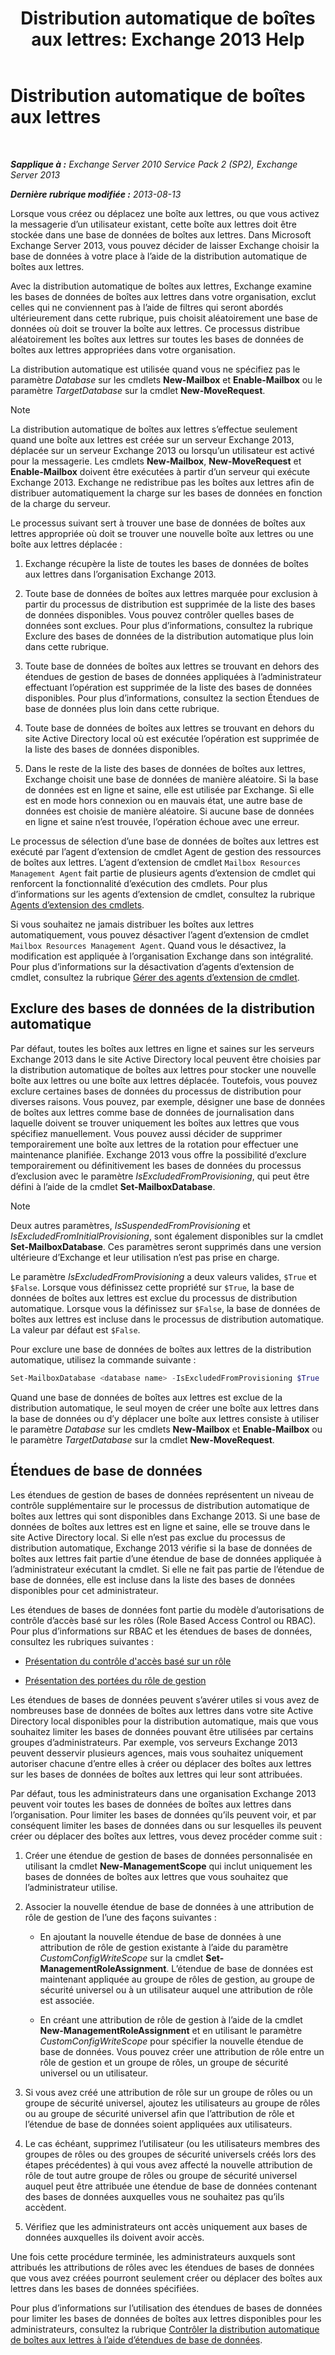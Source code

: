 ﻿---
title: 'Distribution automatique de boîtes aux lettres: Exchange 2013 Help'
TOCTitle: Distribution automatique de boîtes aux lettres
ms:assetid: f4db4636-948c-466b-839c-300c1a3a9544
ms:mtpsurl: https://technet.microsoft.com/fr-fr/library/Ff477621(v=EXCHG.150)
ms:contentKeyID: 59634347
ms.date: 04/24/2018
mtps_version: v=EXCHG.150
ms.translationtype: HT
---

# Distribution automatique de boîtes aux lettres

 

_**Sapplique à :** Exchange Server 2010 Service Pack 2 (SP2), Exchange Server 2013_

_**Dernière rubrique modifiée :** 2013-08-13_

Lorsque vous créez ou déplacez une boîte aux lettres, ou que vous activez la messagerie d’un utilisateur existant, cette boîte aux lettres doit être stockée dans une base de données de boîtes aux lettres. Dans Microsoft Exchange Server 2013, vous pouvez décider de laisser Exchange choisir la base de données à votre place à l’aide de la distribution automatique de boîtes aux lettres.

Avec la distribution automatique de boîtes aux lettres, Exchange examine les bases de données de boîtes aux lettres dans votre organisation, exclut celles qui ne conviennent pas à l’aide de filtres qui seront abordés ultérieurement dans cette rubrique, puis choisit aléatoirement une base de données où doit se trouver la boîte aux lettres. Ce processus distribue aléatoirement les boîtes aux lettres sur toutes les bases de données de boîtes aux lettres appropriées dans votre organisation.

La distribution automatique est utilisée quand vous ne spécifiez pas le paramètre *Database* sur les cmdlets **New-Mailbox** et **Enable-Mailbox** ou le paramètre *TargetDatabase* sur la cmdlet **New-MoveRequest**.

> [!NOTE]
> La distribution automatique de boîtes aux lettres s’effectue seulement quand une boîte aux lettres est créée sur un serveur Exchange 2013, déplacée sur un serveur Exchange 2013 ou lorsqu’un utilisateur est activé pour la messagerie. Les cmdlets <strong>New-Mailbox</strong>, <strong>New-MoveRequest</strong> et <strong>Enable-Mailbox</strong> doivent être exécutées à partir d’un serveur qui exécute Exchange 2013. Exchange ne redistribue pas les boîtes aux lettres afin de distribuer automatiquement la charge sur les bases de données en fonction de la charge du serveur.


Le processus suivant sert à trouver une base de données de boîtes aux lettres appropriée où doit se trouver une nouvelle boîte aux lettres ou une boîte aux lettres déplacée :

1.  Exchange récupère la liste de toutes les bases de données de boîtes aux lettres dans l’organisation Exchange 2013.

2.  Toute base de données de boîtes aux lettres marquée pour exclusion à partir du processus de distribution est supprimée de la liste des bases de données disponibles. Vous pouvez contrôler quelles bases de données sont exclues. Pour plus d’informations, consultez la rubrique Exclure des bases de données de la distribution automatique plus loin dans cette rubrique.

3.  Toute base de données de boîtes aux lettres se trouvant en dehors des étendues de gestion de bases de données appliquées à l’administrateur effectuant l’opération est supprimée de la liste des bases de données disponibles. Pour plus d’informations, consultez la section Étendues de base de données plus loin dans cette rubrique.

4.  Toute base de données de boîtes aux lettres se trouvant en dehors du site Active Directory local où est exécutée l’opération est supprimée de la liste des bases de données disponibles.

5.  Dans le reste de la liste des bases de données de boîtes aux lettres, Exchange choisit une base de données de manière aléatoire. Si la base de données est en ligne et saine, elle est utilisée par Exchange. Si elle est en mode hors connexion ou en mauvais état, une autre base de données est choisie de manière aléatoire. Si aucune base de données en ligne et saine n’est trouvée, l’opération échoue avec une erreur.

Le processus de sélection d’une base de données de boîtes aux lettres est exécuté par l’agent d’extension de cmdlet Agent de gestion des ressources de boîtes aux lettres. L’agent d’extension de cmdlet `Mailbox Resources Management Agent` fait partie de plusieurs agents d’extension de cmdlet qui renforcent la fonctionnalité d’exécution des cmdlets. Pour plus d’informations sur les agents d’extension de cmdlet, consultez la rubrique [Agents d’extension des cmdlets](cmdlet-extension-agents-exchange-2013-help.md).

Si vous souhaitez ne jamais distribuer les boîtes aux lettres automatiquement, vous pouvez désactiver l’agent d’extension de cmdlet `Mailbox Resources Management Agent`. Quand vous le désactivez, la modification est appliquée à l’organisation Exchange dans son intégralité. Pour plus d’informations sur la désactivation d’agents d’extension de cmdlet, consultez la rubrique [Gérer des agents d’extension de cmdlet](manage-cmdlet-extension-agents-exchange-2013-help.md).

## Exclure des bases de données de la distribution automatique

Par défaut, toutes les boîtes aux lettres en ligne et saines sur les serveurs Exchange 2013 dans le site Active Directory local peuvent être choisies par la distribution automatique de boîtes aux lettres pour stocker une nouvelle boîte aux lettres ou une boîte aux lettres déplacée. Toutefois, vous pouvez exclure certaines bases de données du processus de distribution pour diverses raisons. Vous pouvez, par exemple, désigner une base de données de boîtes aux lettres comme base de données de journalisation dans laquelle doivent se trouver uniquement les boîtes aux lettres que vous spécifiez manuellement. Vous pouvez aussi décider de supprimer temporairement une boîte aux lettres de la rotation pour effectuer une maintenance planifiée. Exchange 2013 vous offre la possibilité d’exclure temporairement ou définitivement les bases de données du processus d’exclusion avec le paramètre *IsExcludedFromProvisioning*, qui peut être défini à l’aide de la cmdlet **Set-MailboxDatabase**.

> [!NOTE]
> Deux autres paramètres, <em>IsSuspendedFromProvisioning</em> et <em>IsExcludedFromInitialProvisioning</em>, sont également disponibles sur la cmdlet <strong>Set-MailboxDatabase</strong>. Ces paramètres seront supprimés dans une version ultérieure d’Exchange et leur utilisation n’est pas prise en charge.


Le paramètre *IsExcludedFromProvisioning* a deux valeurs valides, `$True` et `$False`. Lorsque vous définissez cette propriété sur `$True`, la base de données de boîtes aux lettres est exclue du processus de distribution automatique. Lorsque vous la définissez sur `$False`, la base de données de boîtes aux lettres est incluse dans le processus de distribution automatique. La valeur par défaut est `$False`.

Pour exclure une base de données de boîtes aux lettres de la distribution automatique, utilisez la commande suivante :

```powershell
Set-MailboxDatabase <database name> -IsExcludedFromProvisioning $True
```

Quand une base de données de boîtes aux lettres est exclue de la distribution automatique, le seul moyen de créer une boîte aux lettres dans la base de données ou d’y déplacer une boîte aux lettres consiste à utiliser le paramètre *Database* sur les cmdlets **New-Mailbox** et **Enable-Mailbox** ou le paramètre *TargetDatabase* sur la cmdlet **New-MoveRequest**.

## Étendues de base de données

Les étendues de gestion de bases de données représentent un niveau de contrôle supplémentaire sur le processus de distribution automatique de boîtes aux lettres qui sont disponibles dans Exchange 2013. Si une base de données de boîtes aux lettres est en ligne et saine, elle se trouve dans le site Active Directory local. Si elle n’est pas exclue du processus de distribution automatique, Exchange 2013 vérifie si la base de données de boîtes aux lettres fait partie d’une étendue de base de données appliquée à l’administrateur exécutant la cmdlet. Si elle ne fait pas partie de l’étendue de base de données, elle est incluse dans la liste des bases de données disponibles pour cet administrateur.

Les étendues de bases de données font partie du modèle d’autorisations de contrôle d’accès basé sur les rôles (Role Based Access Control ou RBAC). Pour plus d’informations sur RBAC et les étendues de bases de données, consultez les rubriques suivantes :

  - [Présentation du contrôle d'accès basé sur un rôle](understanding-role-based-access-control-exchange-2013-help.md)

  - [Présentation des portées du rôle de gestion](understanding-management-role-scopes-exchange-2013-help.md)

Les étendues de bases de données peuvent s’avérer utiles si vous avez de nombreuses base de données de boîtes aux lettres dans votre site Active Directory local disponibles pour la distribution automatique, mais que vous souhaitez limiter les bases de données pouvant être utilisées par certains groupes d’administrateurs. Par exemple, vos serveurs Exchange 2013 peuvent desservir plusieurs agences, mais vous souhaitez uniquement autoriser chacune d’entre elles à créer ou déplacer des boîtes aux lettres sur les bases de données de boîtes aux lettres qui leur sont attribuées.

Par défaut, tous les administrateurs dans une organisation Exchange 2013 peuvent voir toutes les bases de données de boîtes aux lettres dans l’organisation. Pour limiter les bases de données qu’ils peuvent voir, et par conséquent limiter les bases de données dans ou sur lesquelles ils peuvent créer ou déplacer des boîtes aux lettres, vous devez procéder comme suit :

1.  Créer une étendue de gestion de bases de données personnalisée en utilisant la cmdlet **New-ManagementScope** qui inclut uniquement les bases de données de boîtes aux lettres que vous souhaitez que l’administrateur utilise.

2.  Associer la nouvelle étendue de base de données à une attribution de rôle de gestion de l’une des façons suivantes :
    
      - En ajoutant la nouvelle étendue de base de données à une attribution de rôle de gestion existante à l’aide du paramètre *CustomConfigWriteScope* sur la cmdlet **Set-ManagementRoleAssignment**. L’étendue de base de données est maintenant appliquée au groupe de rôles de gestion, au groupe de sécurité universel ou à un utilisateur auquel une attribution de rôle est associée.
    
      - En créant une attribution de rôle de gestion à l’aide de la cmdlet **New-ManagementRoleAssignment** et en utilisant le paramètre *CustomConfigWriteScope* pour spécifier la nouvelle étendue de base de données. Vous pouvez créer une attribution de rôle entre un rôle de gestion et un groupe de rôles, un groupe de sécurité universel ou un utilisateur.

3.  Si vous avez créé une attribution de rôle sur un groupe de rôles ou un groupe de sécurité universel, ajoutez les utilisateurs au groupe de rôles ou au groupe de sécurité universel afin que l’attribution de rôle et l’étendue de base de données soient appliquées aux utilisateurs.

4.  Le cas échéant, supprimez l’utilisateur (ou les utilisateurs membres des groupes de rôles ou des groupes de sécurité universels créés lors des étapes précédentes) à qui vous avez affecté la nouvelle attribution de rôle de tout autre groupe de rôles ou groupe de sécurité universel auquel peut être attribuée une étendue de base de données contenant des bases de données auxquelles vous ne souhaitez pas qu’ils accèdent.

5.  Vérifiez que les administrateurs ont accès uniquement aux bases de données auxquelles ils doivent avoir accès.

Une fois cette procédure terminée, les administrateurs auxquels sont attribués les attributions de rôles avec les étendues de bases de données que vous avez créées pourront seulement créer ou déplacer des boîtes aux lettres dans les bases de données spécifiées.

Pour plus d’informations sur l’utilisation des étendues de bases de données pour limiter les bases de données de boîtes aux lettres disponibles pour les administrateurs, consultez la rubrique [Contrôler la distribution automatique de boîtes aux lettres à l’aide d’étendues de base de données](control-automatic-mailbox-distribution-using-database-scopes-exchange-2013-help.md).

